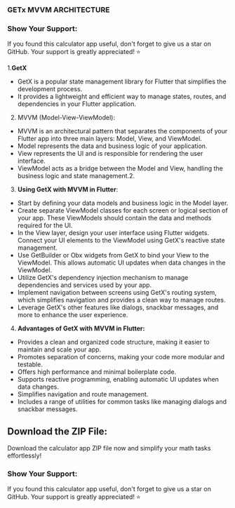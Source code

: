 ### GETx MVVM ARCHITECTURE

### Show Your Support:
If you found this calculator app useful, don't forget to give us a star on GitHub. Your support is greatly appreciated! ⭐

1.**GetX** 

- GetX is a popular state management library for Flutter that simplifies the development process.
- It provides a lightweight and efficient way to manage states, routes, and dependencies in your Flutter application.
2. MVVM (Model-View-ViewModel):

- MVVM is an architectural pattern that separates the components of your Flutter app into three main layers: Model, View, and ViewModel.
- Model represents the data and business logic of your application.
- View represents the UI and is responsible for rendering the user interface.
- ViewModel acts as a bridge between the Model and View, handling the business logic and state management.2.

3. **Using GetX with MVVM in Flutter**:

- Start by defining your data models and business logic in the Model layer.
- Create separate ViewModel classes for each screen or logical section of your app. These ViewModels should contain the data and methods required for the UI.
- In the View layer, design your user interface using Flutter widgets. Connect your UI elements to the ViewModel using GetX's reactive state management.
- Use GetBuilder or Obx widgets from GetX to bind your View to the ViewModel. This allows automatic UI updates when data changes in the ViewModel.
- Utilize GetX's dependency injection mechanism to manage dependencies and services used by your app.
- Implement navigation between screens using GetX's routing system, which simplifies navigation and provides a clean way to manage routes.
- Leverage GetX's other features like dialogs, snackbar messages, and more to enhance the user experience.
  
4. **Advantages of GetX with MVVM in Flutter:**

- Provides a clean and organized code structure, making it easier to maintain and scale your app.
- Promotes separation of concerns, making your code more modular and testable.
- Offers high performance and minimal boilerplate code.
- Supports reactive programming, enabling automatic UI updates when data changes.
- Simplifies navigation and route management.
- Includes a range of utilities for common tasks like managing dialogs and snackbar messages.

## Download the ZIP File:
Download the calculator app ZIP file now and simplify your math tasks effortlessly!

### Show Your Support:
If you found this calculator app useful, don't forget to give us a star on GitHub. Your support is greatly appreciated! ⭐
